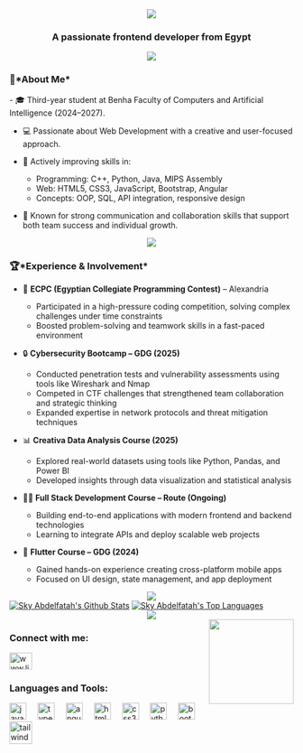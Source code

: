 <div align="center">
    <img src="https://readme-typing-svg.herokuapp.com/?font=Fira+Sans&size=40&center=true&vCenter=true&width=550&height=70&duration=4000&lines=Hi+There!+👋;+I'm+Sama-Essam!+😎;" />
</div>
<h3 align="center">A passionate frontend developer from Egypt</h3>
<div align="center">
    <img src="https://user-images.githubusercontent.com/73097560/115834477-dbab4500-a447-11eb-908a-139a6edaec5c.gif" />
</div>
<h3>🌟*About Me*</h3>
- 🎓 Third-year student at Benha Faculty of Computers and Artificial Intelligence (2024–2027).

- 💻 Passionate about Web Development with a creative and user-focused approach.
  
- 🌱 Actively improving skills in:
  - Programming: C++, Python, Java, MIPS Assembly
  - Web: HTML5, CSS3, JavaScript, Bootstrap, Angular
  - Concepts: OOP, SQL, API integration, responsive design
    
- 🤝 Known for strong communication and collaboration skills that support both team success and individual growth.
<div align="center">
    <img src="https://user-images.githubusercontent.com/73097560/115834477-dbab4500-a447-11eb-908a-139a6edaec5c.gif" />
</div>
 <h3>🏆*Experience & Involvement*</h3>

- 🎯 **ECPC (Egyptian Collegiate Programming Contest)** – Alexandria  
  - Participated in a high-pressure coding competition, solving complex challenges under time constraints  
  - Boosted problem-solving and teamwork skills in a fast-paced environment  

- 🔒 **Cybersecurity Bootcamp – GDG (2025)**  
  - Conducted penetration tests and vulnerability assessments using tools like Wireshark and Nmap  
  - Competed in CTF challenges that strengthened team collaboration and strategic thinking  
  - Expanded expertise in network protocols and threat mitigation techniques  

- 📊 **Creativa Data Analysis Course (2025)**  
  - Explored real-world datasets using tools like Python, Pandas, and Power BI  
  - Developed insights through data visualization and statistical analysis  

- 🧑‍💻 **Full Stack Development Course – Route (Ongoing)**  
  - Building end-to-end applications with modern frontend and backend technologies  
  - Learning to integrate APIs and deploy scalable web projects  

- 📱 **Flutter Course – GDG (2024)**  
  - Gained hands-on experience creating cross-platform mobile apps  
  - Focused on UI design, state management, and app deployment

<div align="center">
    <img src="https://user-images.githubusercontent.com/73097560/115834477-dbab4500-a447-11eb-908a-139a6edaec5c.gif" />
</div>


 
<a href="https://github.com/Sky-abdelfatah/github-readme-stats">
    <img alt="Sky Abdelfatah's Github Stats" src="https://github-readme-stats.vercel.app/api?username=Sky-abdelfatah&show_icons=true&count_private=true&theme=react&hide_border=true&bg_color=0D1117" /></a>
<a href="https://github.com/Sky-abdelfatah/github-readme-stats">
    <img alt="Sky Abdelfatah's Top Languages" src="https://github-readme-stats.vercel.app/api/top-langs/?username=Sky-abdelfatah&langs_count=8&count_private=true&layout=compact&theme=react&hide_border=true&bg_color=0D1117" /></a>

<br>

<div align="center">
    <img src="https://user-images.githubusercontent.com/73097560/115834477-dbab4500-a447-11eb-908a-139a6edaec5c.gif" />
</div>


<img align="right" height="150" src="https://user-images.githubusercontent.com/74038190/212751818-13da6fd2-27ca-45c4-9c64-3940ccfa6fd3.gif"  />
<h3 align="left">Connect with me:</h3>
<p align="left">
<a href="https://linkedin.com/in/sama-abdelfatah" target="blank"><img align="center" src="https://raw.githubusercontent.com/rahuldkjain/github-profile-readme-generator/master/src/images/icons/Social/linked-in-alt.svg" alt="www.linkedin.com/in/sama-abdelfatah" height="30" width="40" /></a>
</p>

<h3 align="left">Languages and Tools:</h3>
<div align="left">
  <img src="https://user-images.githubusercontent.com/74038190/212257454-16e3712e-945a-4ca2-b238-408ad0bf87e6.gif" height="30" alt="javascript logo"  />
  <img width="12" />
  <img src="https://cdn.jsdelivr.net/gh/devicons/devicon/icons/typescript/typescript-original.svg" height="30" alt="typescript logo"  />
  <img width="12" />
  <img src="https://user-images.githubusercontent.com/74038190/212280823-79088828-a258-4a4d-8d6c-96315d5a07af.gif" height="30" alt="angular logo"  />
  <img width="12" />
  <img src="https://user-images.githubusercontent.com/74038190/238200426-29fd6286-4e7b-4d6c-818f-c4765d5e39a9.gif" height="30" alt="html5 logo"  />
  <img width="12" />
  <img src="https://user-images.githubusercontent.com/74038190/238200428-67f477ed-6624-42da-99f0-1a7b1a16eecb.gif" height="30" alt="css3 logo"  />
  <img width="12" />
  <img src="https://user-images.githubusercontent.com/74038190/212257472-08e52665-c503-4bd9-aa20-f5a4dae769b5.gif" height="30" alt="python logo"  />
  <img width="12" />
  <img src="https://user-images.githubusercontent.com/74038190/212280805-9bcb336b-8c55-46a8-abf8-ff286ab55472.gif" height="30" alt="bootstrab logo"  />
 <img src="https://www.vectorlogo.zone/logos/tailwindcss/tailwindcss-icon.svg" alt="tailwind" width="40" height="40"/> </div>
